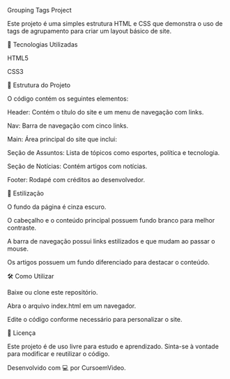 Grouping Tags Project

Este projeto é uma simples estrutura HTML e CSS que demonstra o uso de tags de agrupamento para criar um layout básico de site.

📌 Tecnologias Utilizadas

HTML5

CSS3

📂 Estrutura do Projeto

O código contém os seguintes elementos:

Header: Contém o título do site e um menu de navegação com links.

Nav: Barra de navegação com cinco links.

Main: Área principal do site que inclui:

Seção de Assuntos: Lista de tópicos como esportes, política e tecnologia.

Seção de Notícias: Contém artigos com notícias.

Footer: Rodapé com créditos ao desenvolvedor.

🎨 Estilização

O fundo da página é cinza escuro.

O cabeçalho e o conteúdo principal possuem fundo branco para melhor contraste.

A barra de navegação possui links estilizados e que mudam ao passar o mouse.

Os artigos possuem um fundo diferenciado para destacar o conteúdo.

🛠️ Como Utilizar

Baixe ou clone este repositório.

Abra o arquivo index.html em um navegador.

Edite o código conforme necessário para personalizar o site.

📜 Licença

Este projeto é de uso livre para estudo e aprendizado. Sinta-se à vontade para modificar e reutilizar o código.

Desenvolvido com 💻 por CursoemVideo.

